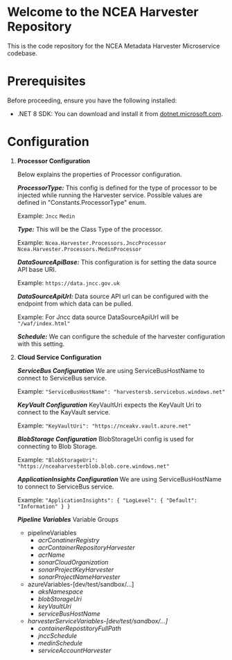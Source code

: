 # Welcome to the NCEA Harvester Repository

This is the code repository for the NCEA Metadata Harvester Microservice codebase.

# Prerequisites

Before proceeding, ensure you have the following installed:

- .NET 8 SDK: You can download and install it from [dotnet.microsoft.com](https://dotnet.microsoft.com/download/dotnet/8.0).

# Configuration

1. **Processor Configuration**
   
   Below explains the properties of Processor configuration.

    ***ProcessorType:***
    This config is defined for the type of processor to be injected while running the Harvester service.
    Possible values are defined in "Constants.ProcessorType" enum.
   
    Example: 
    `Jncc`
    `Medin`

    ***Type:***
    This will be the Class Type of the processor.
   
    Example:
    `Ncea.Harvester.Processors.JnccProcessor`
    `Ncea.Harvester.Processors.MedinProcessor`

    ***DataSourceApiBase:***
    This configuration is for setting the data source API base URI.
   
    Example: 
    `https://data.jncc.gov.uk`

    ***DataSourceApiUrl:***
    Data source API url can be configured with the endpoint from which data can be pulled.
   
    Example:  For Jncc data source DataSourceApiUrl will be `"/waf/index.html"`

    ***Schedule:***
    We can configure the schedule of the harvester configuration with this setting.
3. **Cloud Service Configuration**
   
    ***ServiceBus Configuration***
    We are using ServiceBusHostName to connect to ServiceBus service.
   
    Example:
    `"ServiceBusHostName": "harvestersb.servicebus.windows.net"`

    ***KeyVault Configuration***
    KeyVaultUri expects the KeyVault Uri to connect to the KayVault service.
   
    Example:
    `"KeyVaultUri": "https://nceakv.vault.azure.net"`

    ***BlobStorage Configuration***
    BlobStorageUri config is used for connecting to Blob Storage.
   
    Example:
    `"BlobStorageUri": "https://nceaharvesterblob.blob.core.windows.net"`

    ***ApplicationInsights Configuration***
    We are using ServiceBusHostName to connect to ServiceBus service.
   
    Example:
    `"ApplicationInsights": {
        "LogLevel": {
        "Default": "Information"
        }
    }`

    ***Pipeline Variables***
    Variable Groups
    - pipelineVariables
        - *acrConatinerRegistry*
        - *acrContainerRepositoryHarvester*
        - *acrName*
        - *sonarCloudOrganization*
        - *sonarProjectKeyHarvester*
        - *sonarProjectNameHarvester*
    - azureVariables-[dev/test/sandbox/...]
        - *aksNamespace*
        - *blobStorageUri*
        - *keyVaultUri*
        - *serviceBusHostName*
    - *harvesterServiceVariables-[dev/test/sandbox/...]*
        - *containerRepostitoryFullPath*
        - *jnccSchedule*
        - *medinSchedule*
        - *serviceAccountHarvester*






